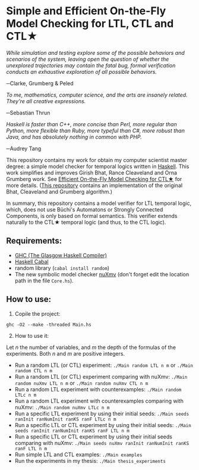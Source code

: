 # Simple and Efficient On-the-Fly Model Checking for LTL, CTL and CTL★

_While simulation and testing explore some of the possible behaviors and scenarios of the system, leaving open the question of whether the unexplored trajectories may contain the fatal bug, formal verification conducts an exhaustive exploration of all possible behaviors._

─Clarke, Grumberg & Peled


_To me, mathematics, computer science, and the arts are insanely related. They’re all creative expressions._

─Sebastian Thrun


_Haskell is faster than C++, more concise than Perl, more regular than Python, more flexible than Ruby, more typeful than C#, more robust than Java, and has absolutely nothing in common with PHP._

─Audrey Tang

This repository contains my work for obtain my computer scientist master degree: a simple model checker
for temporal logics written in [Haskell](https://www.haskell.org/).
This work simplifies and improves Girish Bhat, Rance Cleaveland and Orna Grumberg work.
See [Efficient On-the-Fly Model Checking for CTL★](https://www.semanticscholar.org/paper/Eecient-On-the-fly-Model-Checking-for-Ctl-Bhat-Cleaveland/e7dbc6e9ff14c98d61af98247e79a3b2058cbfff) for more details.
([This repository](https://github.com/spidermoy/OnTheFly_ModelChecking) contains an
implementation of the original Bhat, Cleaveland and Grumberg algorithm.)

In summary, this repository contains a model verifier for LTL temporal logic, which, does not use Büchi's 
Automatons or Strongly Connected Components, is only based on formal semantics.
This verifier extends naturally to the CTL★ temporal logic (and thus, to the CTL logic).


## Requirements:

* [GHC (The Glasgow Haskell Compiler)](https://www.haskell.org/ghc/)
* [Haskell Cabal](https://www.haskell.org/cabal/)
* random library (`cabal install random`)
* The new symbolic model checker [nuXmv](https://nuxmv.fbk.eu/)
(don't forget edit the location path in the file `Core.hs`).

## How to use:

1. Copile the project:

`ghc -O2 --make -threaded Main.hs`

2. How to use it:

Let _n_ the number of variables, and _m_ the depth of the formulas of the experiments. Both
_n_ and _m_ are positive integers.

   * Run a random LTL (or CTL) experiment: `./Main random LTL n m` or `./Main random CTL n m`
   * Run a random LTL (or CTL) experiment comparing with nuXmv: `./Main random nuXmv LTL n m` or `./Main random nuXmv CTL n m`
   * Run a random LTL experiment with counterexamples: `./Main random LTLc n m`
   * Run a random LTL experiment with counterexamples comparing with nuXmv: `./Main random nuXmv LTLc n m`
   * Run a specific LTL experiment by using their initial seeds: `./Main seeds ranInit ranNumInit ranKS ranF LTLc n m`
   * Run a specific LTL or CTL experiment by using their initial seeds: `./Main seeds ranInit ranNumInit ranKS ranF LTL n m`
   * Run a specific LTL or CTL experiment by using their initial seeds comparing with nuXmv: `./Main seeds nuXmv ranInit ranNumInit ranKS ranF LTL n m`
   * Run simple LTL and CTL examples: `./Main examples`
   * Run the experiments in my thesis: `./Main thesis_experiments` 

